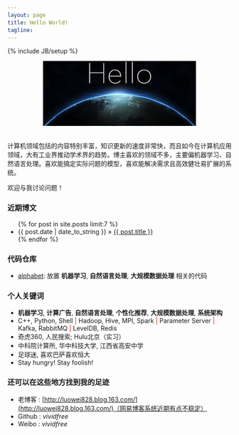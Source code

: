 ```yaml
---
layout: page
title: Hello World!
tagline: 
---
```

{% include JB/setup %}

<div align="center">
  <img src="/images/index-figure1.jpg" style="max-width:344px; text-align:center" alt=""/>
</div>

<br />

计算机领域包括的内容特别丰富，知识更新的速度非常快，而且如今在计算机应用领域，大有工业界推动学术界的趋势。博主喜欢的领域不多，主要偏机器学习、自然语言处理。喜欢能搞定实际问题的模型，喜欢能解决需求且高效健壮易扩展的系统。

欢迎与我讨论问题！

### 近期博文

<ul class="posts">
  {% for post in site.posts limit:7 %}
    <li><span>{{ post.date | date_to_string }}</span> &raquo; <a href="{{ BASE_PATH }}{{ post.url }}">{{ post.title }}</a></li>
  {% endfor %}
</ul>

### 代码仓库

+ [alphabet](https://github.com/vividfree/alphabet): 放置 **机器学习**, **自然语言处理**, **大规模数据处理** 相关的代码

### 个人关键词

+ **机器学习**, **计算广告**, **自然语言处理**, **个性化推荐**, **大规模数据处理**, **系统架构**
+ C++, Python, Shell <font color='red'>|</font> Hadoop, Hive, MPI, Spark <font color='red'>|</font> Parameter Server <font color='red'>|</font> Kafka, RabbitMQ <font color='red'>|</font> LevelDB, Redis
+ 奇虎360, 人民搜索; Hulu北京（实习）
+ 中科院计算所, 华中科技大学, 江西省高安中学
+ 足球迷, 喜欢巴萨喜欢恒大
+ Stay hungry! Stay foolish!

### 还可以在这些地方找到我的足迹

+ 老博客 : [http://luowei828.blog.163.com/](http://luowei828.blog.163.com/)（网易博客系统近期有点不稳定）
+ Github : *vividfree*
+ Weibo  : *vividfree*
